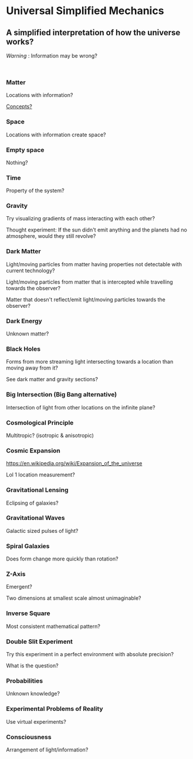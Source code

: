 # Universal Simplified Mechanics

## A simplified interpretation of how the universe works?

*Warning* : Information may be wrong?

<br/>

### Matter

Locations with information?

[Concepts?](https://github.com/tboie/universal_phreak_generator?tab=readme-ov-file#system-mechanics-visualization)

### Space

Locations with information create space?

### Empty space

Nothing?

### Time

Property of the system?

### Gravity

Try visualizing gradients of mass interacting with each other?

Thought experiment: If the sun didn't emit anything and the planets had no atmosphere, would they still revolve?

### Dark Matter

Light/moving particles from matter having properties not detectable with current technology?

Light/moving particles from matter that is intercepted while travelling towards the observer?

Matter that doesn't reflect/emit light/moving particles towards the observer?

### Dark Energy

Unknown matter?

### Black Holes

Forms from more streaming light intersecting towards a location than moving away from it?

See dark matter and gravity sections?

### Big Intersection (Big Bang alternative)

Intersection of light from other locations on the infinite plane?

### Cosmological Principle

Multitropic? (isotropic & anisotropic)

### Cosmic Expansion

https://en.wikipedia.org/wiki/Expansion_of_the_universe

Lol 1 location measurement?

### Gravitational Lensing

Eclipsing of galaxies?

### Gravitational Waves

Galactic sized pulses of light?

### Spiral Galaxies

Does form change more quickly than rotation?

### Z-Axis

Emergent?

Two dimensions at smallest scale almost unimaginable?

### Inverse Square

Most consistent mathematical pattern?

### Double Slit Experiment

Try this experiment in a perfect environment with absolute precision?

What is the question?

### Probabilities

Unknown knowledge?

### Experimental Problems of Reality

Use virtual experiments?

### Consciousness

Arrangement of light/information?

